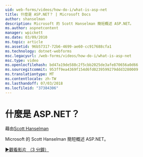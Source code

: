 ```yaml
---
uid: web-forms/videos/how-do-i/what-is-asp-net
title: 什麼是 ASP.NET？ | Microsoft Docs
author: shanselman
description: Microsoft 的 Scott Hanselman 簡短概述 ASP.NET。
ms.author: aspnetcontent
manager: wpickett
ms.date: 03/09/2010
ms.topic: article
ms.assetid: 96b57317-72b6-4699-ae60-cc917688cfa1
ms.technology: dotnet-webforms
msc.legacyurl: /web-forms/videos/how-do-i/what-is-asp-net
msc.type: video
ms.openlocfilehash: bd47a19de588c2f5cbb2025de3afe870656a0d66
ms.sourcegitcommit: 953ff9ea4369f154d6fd0239599279ddd3280009
ms.translationtype: MT
ms.contentlocale: zh-TW
ms.lasthandoff: 07/03/2018
ms.locfileid: "37384306"
---
```

<a name="what-is-aspnet"></a>什麼是 ASP.NET？
====================
藉由[Scott Hanselman](https://github.com/shanselman)

Microsoft 的 Scott Hanselman 簡短概述 ASP.NET。

[&#9654;觀看影片 （3 分鐘）](https://channel9.msdn.com/Blogs/ASP-NET-Site-Videos/what-is-asp-net)
